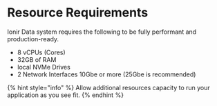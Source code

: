 # Resource Requirements



Ionir Data system requires the following to be fully performant and production-ready.

* 8 vCPUs (Cores)
* 32GB of RAM
* local NVMe Drives
* 2 Network Interfaces 10Gbe or more (25Gbe is recommended)

{% hint style="info" %}
Allow additional resources capacity to run your application as you see fit.
{% endhint %}
